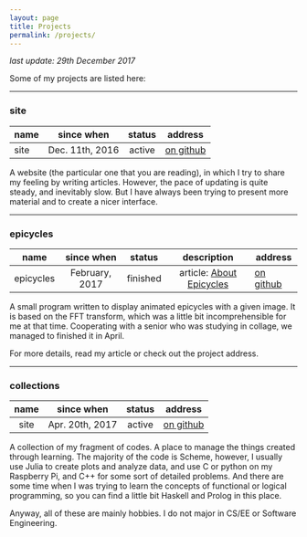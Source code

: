 ```yaml
---
layout: page
title: Projects
permalink: /projects/
---
```


*last update: 29th December 2017*

Some of my projects are listed here:

* * * * * * *

### site

| name     | since when       | status  | address
|:---------|:----------------:|:-------:|--------
| site     | Dec. 11th, 2016  | active  | [on github](https://github.com/sclereid/sclereid.github.io)

 A website (the particular one that you are reading), in which I try to share my feeling by writing articles. However, the pace of updating is quite steady, and inevitably slow. But I have always been trying to present more material and to create a nicer interface.
 

* * * * * * *

### epicycles

| name      | since when       | status   | description | address
|:---------:|:----------------:|:--------:|:-----------:|--------
| epicycles | February, 2017   | finished | article: [About Epicycles](https://sclereid.github.io/epicycles/) | [on github](https://github.com/sclereid/epicycles)

 
 A small program written to display animated epicycles with a given image. It is based on the FFT transform, which was a little bit incomprehensible for me at that time. Cooperating with a senior who was studying in collage, we managed to finished it in April.
 
 For more details, read my article or check out the project address.
 
 * * * * * * * 
 
### collections
 
 
| name     | since when       | status  | address
|:--------:|:----------------:|:-------:|--------
| site     | Apr. 20th, 2017  | active  | [on github](https://github.com/sclereid/collections)

 A collection of my fragment of codes. A place to manage the things created through learning. The majority of the code is Scheme, however, I usually use Julia to create plots and analyze data, and use C or python on my Raspberry Pi, and C++ for some sort of detailed problems. And there are some time when I was trying to learn the concepts of functional or logical programming, so you can find a little bit Haskell and Prolog in this place.
 
 Anyway, all of these are mainly hobbies. I do not major in CS/EE or Software Engineering.
 